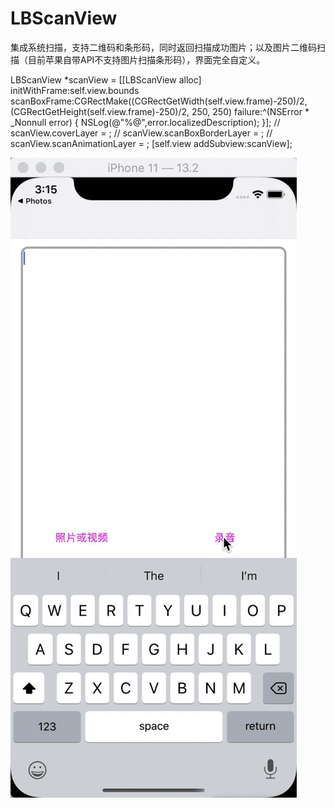 # LBScanView
集成系统扫描，支持二维码和条形码，同时返回扫描成功图片；以及图片二维码扫描（目前苹果自带API不支持图片扫描条形码），界面完全自定义。

LBScanView *scanView = [[LBScanView alloc] initWithFrame:self.view.bounds scanBoxFrame:CGRectMake((CGRectGetWidth(self.view.frame)-250)/2, (CGRectGetHeight(self.view.frame)-250)/2, 250, 250) failure:^(NSError * _Nonnull error) {
        NSLog(@"%@",error.localizedDescription);
    }];
//    scanView.coverLayer = ;
//    scanView.scanBoxBorderLayer = ;
//    scanView.scanAnimationLayer = ;
    [self.view addSubview:scanView];

![](https://github.com/A1129434577/LBRichTextView/blob/master/LBRichTextView.gif?raw=true)
